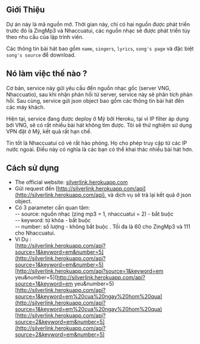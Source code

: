 ## Giới Thiệu 
Dự án này là mã nguồn mở. Thời gian này, chỉ có hai nguồn được phát triển trước
đó là ZingMp3 và Nhaccuatui, các nguồn nhạc sẽ được phát triển tùy theo nhu cầu
của lập trình viên.  

Các thông tin bài hát bao gồm `name`, `singers`, `lyrics`, `song's page` và đặc
biệt  `song's source` để download.  


## Nó làm việc thế nào ?  
Cơ bản, service này gửi yêu cầu đến nguồn nhạc gốc (server VNG, Nhaccuatio), sau
khi nhận phản hồi từ server, service này sẽ phân tích phản hồi. Sau cùng,
service gửi json object bao gồm các thông tin bài hát đến các máy khách.  

Hiện tại, service đang được deploy ở Mỹ bởi Heroku, tại vì IP filter áp dụng bới
VNG, sẽ có rất nhiều bài hát không tìm được. Tôi sẽ thử nghiệm sử dụng VPN đặt ở
Mỹ, kết quả rất hạn chế.  

Tin tốt là Nhaccuatui có vẻ rất hào phóng. Họ cho phép truy cập từ các IP nước
ngoài. Điều này có nghĩa là các bạn có thể khai thác nhiều bài hát hơn.
## Cách sử dụng   
- The official website: [silverlink.herokuapp.com](http://silverlink.herokuapp.com)
- Gửi request đến  [http://silverlink.herokuapp.com/api](http://silverlink.herokuapp.com/api), và dịch vụ sẽ trả lại
  kết quả ở json object.  
- Có 3 parameter cần quan tâm:  
-- source: nguồn nhạc (zing mp3 = 1, nhaccuatui = 2) - bắt buộc   
-- keyword: từ khóa  - bắt buộc   
-- number: số lượng  - không bắt buộc . Tối đa là 60 cho ZingMp3 và 111 cho
   Nhaccuatui.  
- Ví Dụ :   
[http://silverlink.herokuapp.com/api?source=1&keyword=em&number=5](http://silverlink.herokuapp.com/api?source=1&keyword=em&number=5)   
[http://silverlink.herokuapp.com/api?source=1&keyword=em yeu&number=5](http://silverlink.herokuapp.com/api?source=1&keyword=em yeu&number=5)  
[http://silverlink.herokuapp.com/api?source=1&keyword=em%20cua%20ngay%20hom%20qua](http://silverlink.herokuapp.com/api?source=1&keyword=em%20cua%20ngay%20hom%20qua)  
[http://silverlink.herokuapp.com/api?source=2&keyword=em&number=5](http://silverlink.herokuapp.com/api?source=2&keyword=em&number=5)
